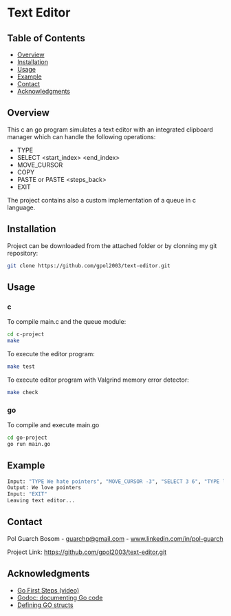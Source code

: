 # Text Editor
## Table of Contents
  - [Overview](#overview)
  - [Installation](#installation)
  - [Usage](#usage)
  - [Example](#example)
  - [Contact](#contact)
  - [Acknowledgments](#acknowledgments)

## Overview 
This c an go program simulates a text editor with an integrated clipboard manager which can handle the following operations:
- TYPE <text>
- SELECT <start_index> <end_index>
- MOVE_CURSOR <offset>
- COPY
- PASTE or PASTE <steps_back>
- EXIT

The project contains also a custom implementation of a queue in c language.


## Installation
Project can be downloaded from the attached folder or by clonning my git repository:


```bash
git clone https://github.com/gpol2003/text-editor.git
```

## Usage

### c
To compile main.c and the queue module:
```bash
cd c-project
make
```

To execute the editor program:
```bash
make test
```

To execute editor program with Valgrind memory error detector:
```bash
make check
```
### go
To compile and execute main.go
```bash
cd go-project
go run main.go
```

## Example
```bash
Input: "TYPE We hate pointers", "MOVE_CURSOR -3", "SELECT 3 6", "TYPE love"
Output: We love pointers
Input: "EXIT"
Leaving text editor...
```

## Contact
Pol Guarch Bosom - guarchp@gmail.com - www.linkedin.com/in/pol-guarch

Project Link: https://github.com/gpol2003/text-editor.git

## Acknowledgments
- [Go First Steps (video)](https://www.youtube.com/watch?v=AGiayASyp2Q)
- [Godoc: documenting Go code](https://go.dev/blog/godoc)
- [Defining GO structs](https://www.digitalocean.com/community/tutorials/defining-structs-in-go-es)
